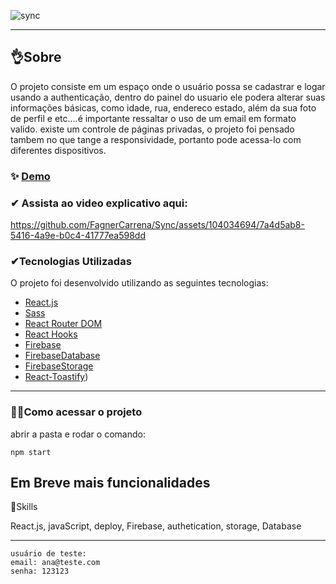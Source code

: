 ![sync](https://github.com/FagnerCarrena/Sync/assets/104034694/7f5b765f-b5de-4ec8-bc59-4bf5e2434a8c)

---

## 👌Sobre

O projeto consiste em um espaço onde o usuário possa se cadastrar e logar usando a authenticação, dentro do painel do usuario ele podera alterar suas informações básicas, como idade, rua, endereco estado, além da sua foto de perfil e etc....é importante ressaltar o uso de um email em formato valido. existe um controle de páginas privadas, o projeto foi pensado tambem no que tange a responsividade, portanto pode acessa-lo com diferentes dispositivos.




### ✨ [Demo](https://sync-weld.vercel.app)









### ✔ Assista ao video explicativo aqui:
https://github.com/FagnerCarrena/Sync/assets/104034694/7a4d5ab8-5416-4a9e-b0c4-41777ea598dd







### ✔Tecnologias Utilizadas

O projeto foi desenvolvido utilizando as seguintes tecnologias:

- [React.js](https://www.alura.com.br/)
- [Sass](https://www.alura.com.br/)
- [React Router DOM](https://reactrouter.com/)
- [React Hooks](https://reactjs.org/docs/hooks-intro.html)
- [Firebase](https://firebase.google.com/)
- [FirebaseDatabase](https://firebase.google.com/)
- [FirebaseStorage](https://firebase.google.com/)
- [React-Toastify](https://www.npmjs.com/package/react-toastify))


---

### 🐱‍🏍Como acessar o projeto

abrir a pasta e
rodar o comando:

```
npm start

```

## Em Breve mais funcionalidades

🦾Skills

React.js, javaScript, deploy, Firebase, authetication, storage, Database

---

```
usuário de teste:
email: ana@teste.com
senha: 123123

```
